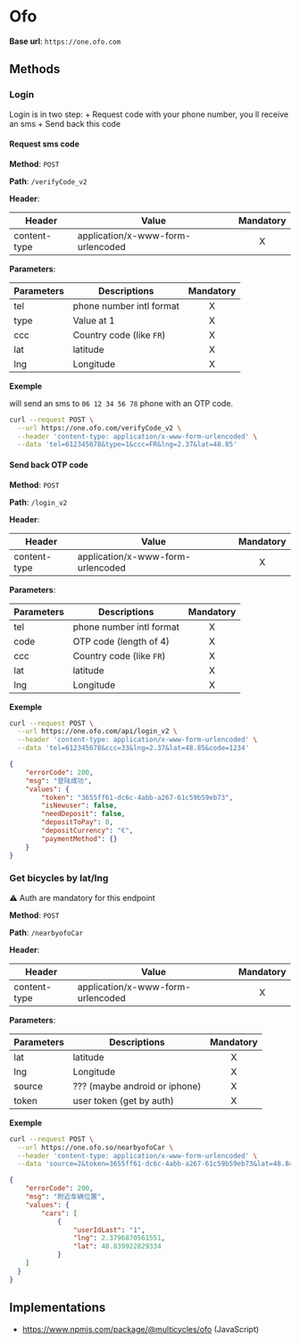 # Ofo

**Base url**: `https://one.ofo.com`

## Methods

### Login

Login is in two step: + Request code with your phone number, you ll receive an sms + Send back this code

#### Request sms code

**Method**: `POST`

**Path**: `/verifyCode_v2`

**Header**:

| Header       | Value                             | Mandatory |
| ------------ | --------------------------------- | :-------: |
| content-type | application/x-www-form-urlencoded |     X     |

**Parameters**:

| Parameters | Descriptions             | Mandatory |
| ---------- | ------------------------ | :-------: |
| tel        | phone number intl format |     X     |
| type       | Value at 1               |     X     |
| ccc        | Country code (like `FR`) |     X     |
| lat        | latitude                 |     X     |
| lng        | Longitude                |     X     |

**Exemple**

will send an sms to `06 12 34 56 78` phone with an OTP code.

```bash
curl --request POST \
  --url https://one.ofo.com/verifyCode_v2 \
  --header 'content-type: application/x-www-form-urlencoded' \
  --data 'tel=612345678&type=1&ccc=FR&lng=2.37&lat=48.85'
```

#### Send back OTP code

**Method**: `POST`

**Path**: `/login_v2`

**Header**:

| Header       | Value                             | Mandatory |
| ------------ | --------------------------------- | :-------: |
| content-type | application/x-www-form-urlencoded |     X     |

**Parameters**:

| Parameters | Descriptions             | Mandatory |
| ---------- | ------------------------ | :-------: |
| tel        | phone number intl format |     X     |
| code       | OTP code (length of 4)   |     X     |
| ccc        | Country code (like `FR`) |     X     |
| lat        | latitude                 |     X     |
| lng        | Longitude                |     X     |

**Exemple**

```bash
curl --request POST \
  --url https://one.ofo.com/api/login_v2 \
  --header 'content-type: application/x-www-form-urlencoded' \
  --data 'tel=612345678&ccc=33&lng=2.37&lat=48.85&code=1234'
```

```JSON
{
	"errorCode": 200,
	"msg": "登陆成功",
	"values": {
		"token": "3655ff61-dc6c-4abb-a267-61c59b59eb73",
		"isNewuser": false,
		"needDeposit": false,
		"depositToPay": 0,
		"depositCurrency": "€",
		"paymentMethod": {}
	}
}
```

### Get bicycles by lat/lng

:warning: Auth are mandatory for this endpoint

**Method**: `POST`

**Path**: `/nearbyofoCar`

**Header**:

| Header       | Value                             | Mandatory |
| ------------ | --------------------------------- | :-------: |
| content-type | application/x-www-form-urlencoded |     X     |

**Parameters**:

| Parameters | Descriptions                  | Mandatory |
| ---------- | ----------------------------- | :-------: |
| lat        | latitude                      |     X     |
| lng        | Longitude                     |     X     |
| source     | ??? (maybe android or iphone) |     X     |
| token      | user token (get by auth)      |     X     |

**Exemple**

```bash
curl --request POST \
  --url https://one.ofo.so/nearbyofoCar \
  --header 'content-type: application/x-www-form-urlencoded' \
  --data 'source=2&token=3655ff61-dc6c-4abb-a267-61c59b59eb73&lat=48.84&lng=2.38'
```

```JSON
{
	"errorCode": 200,
	"msg": "附近车辆位置",
	"values": {
		"cars": [
			{
				"userIdLast": "1",
				"lng": 2.3796870561551,
				"lat": 48.839922829334
			}
    ]
  }
}
```

## Implementations

* https://www.npmjs.com/package/@multicycles/ofo (JavaScript)
